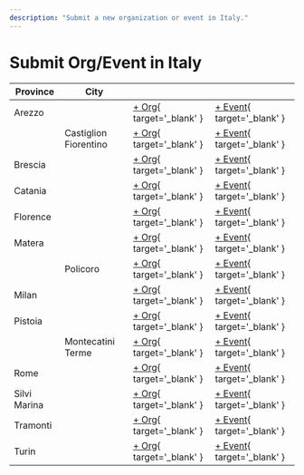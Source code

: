 ```yaml
---
description: "Submit a new organization or event in Italy."
---
```


# Submit Org/Event in Italy

| Province | City | | |
| --- | --- | --- | --- |
| Arezzo | | [+ Org](https://github.com/swingdance/orgs/issues/new?assignees=&labels=add+org&projects=&template=02-add_entity.yml&title=%5Bit%5D%20%3CName%3E&region=it&province=Arezzo&city=){ target='_blank' } | [+ Event](https://github.com/swingdance/events/issues/new?assignees=&labels=add+event&projects=&template=02-add_entity.yml&title=%5B2024%2Fit%5D%20%3CName%3E&region=it&province=Arezzo&city=&org_id=&date_starts=2024-&date_ends=2024-){ target='_blank' } |
| | Castiglion Fiorentino | [+ Org](https://github.com/swingdance/orgs/issues/new?assignees=&labels=add+org&projects=&template=02-add_entity.yml&title=%5Bit%5D%20%3CName%3E&region=it&province=Arezzo&city=Castiglion%20Fiorentino){ target='_blank' } | [+ Event](https://github.com/swingdance/events/issues/new?assignees=&labels=add+event&projects=&template=02-add_entity.yml&title=%5B2024%2Fit%5D%20%3CName%3E&region=it&province=Arezzo&city=Castiglion%20Fiorentino&org_id=&date_starts=2024-&date_ends=2024-){ target='_blank' } |
| Brescia | | [+ Org](https://github.com/swingdance/orgs/issues/new?assignees=&labels=add+org&projects=&template=02-add_entity.yml&title=%5Bit%5D%20%3CName%3E&region=it&province=Brescia&city=Brescia){ target='_blank' } | [+ Event](https://github.com/swingdance/events/issues/new?assignees=&labels=add+event&projects=&template=02-add_entity.yml&title=%5B2024%2Fit%5D%20%3CName%3E&region=it&province=Brescia&city=Brescia&org_id=&date_starts=2024-&date_ends=2024-){ target='_blank' } |
| Catania | | [+ Org](https://github.com/swingdance/orgs/issues/new?assignees=&labels=add+org&projects=&template=02-add_entity.yml&title=%5Bit%5D%20%3CName%3E&region=it&province=Catania&city=Catania){ target='_blank' } | [+ Event](https://github.com/swingdance/events/issues/new?assignees=&labels=add+event&projects=&template=02-add_entity.yml&title=%5B2024%2Fit%5D%20%3CName%3E&region=it&province=Catania&city=Catania&org_id=&date_starts=2024-&date_ends=2024-){ target='_blank' } |
| Florence | | [+ Org](https://github.com/swingdance/orgs/issues/new?assignees=&labels=add+org&projects=&template=02-add_entity.yml&title=%5Bit%5D%20%3CName%3E&region=it&province=Florence&city=Florence){ target='_blank' } | [+ Event](https://github.com/swingdance/events/issues/new?assignees=&labels=add+event&projects=&template=02-add_entity.yml&title=%5B2024%2Fit%5D%20%3CName%3E&region=it&province=Florence&city=Florence&org_id=&date_starts=2024-&date_ends=2024-){ target='_blank' } |
| Matera | | [+ Org](https://github.com/swingdance/orgs/issues/new?assignees=&labels=add+org&projects=&template=02-add_entity.yml&title=%5Bit%5D%20%3CName%3E&region=it&province=Matera&city=){ target='_blank' } | [+ Event](https://github.com/swingdance/events/issues/new?assignees=&labels=add+event&projects=&template=02-add_entity.yml&title=%5B2024%2Fit%5D%20%3CName%3E&region=it&province=Matera&city=&org_id=&date_starts=2024-&date_ends=2024-){ target='_blank' } |
| | Policoro | [+ Org](https://github.com/swingdance/orgs/issues/new?assignees=&labels=add+org&projects=&template=02-add_entity.yml&title=%5Bit%5D%20%3CName%3E&region=it&province=Matera&city=Policoro){ target='_blank' } | [+ Event](https://github.com/swingdance/events/issues/new?assignees=&labels=add+event&projects=&template=02-add_entity.yml&title=%5B2024%2Fit%5D%20%3CName%3E&region=it&province=Matera&city=Policoro&org_id=&date_starts=2024-&date_ends=2024-){ target='_blank' } |
| Milan | | [+ Org](https://github.com/swingdance/orgs/issues/new?assignees=&labels=add+org&projects=&template=02-add_entity.yml&title=%5Bit%5D%20%3CName%3E&region=it&province=Milan&city=Milan){ target='_blank' } | [+ Event](https://github.com/swingdance/events/issues/new?assignees=&labels=add+event&projects=&template=02-add_entity.yml&title=%5B2024%2Fit%5D%20%3CName%3E&region=it&province=Milan&city=Milan&org_id=&date_starts=2024-&date_ends=2024-){ target='_blank' } |
| Pistoia | | [+ Org](https://github.com/swingdance/orgs/issues/new?assignees=&labels=add+org&projects=&template=02-add_entity.yml&title=%5Bit%5D%20%3CName%3E&region=it&province=Pistoia&city=){ target='_blank' } | [+ Event](https://github.com/swingdance/events/issues/new?assignees=&labels=add+event&projects=&template=02-add_entity.yml&title=%5B2024%2Fit%5D%20%3CName%3E&region=it&province=Pistoia&city=&org_id=&date_starts=2024-&date_ends=2024-){ target='_blank' } |
| | Montecatini Terme | [+ Org](https://github.com/swingdance/orgs/issues/new?assignees=&labels=add+org&projects=&template=02-add_entity.yml&title=%5Bit%5D%20%3CName%3E&region=it&province=Pistoia&city=Montecatini%20Terme){ target='_blank' } | [+ Event](https://github.com/swingdance/events/issues/new?assignees=&labels=add+event&projects=&template=02-add_entity.yml&title=%5B2024%2Fit%5D%20%3CName%3E&region=it&province=Pistoia&city=Montecatini%20Terme&org_id=&date_starts=2024-&date_ends=2024-){ target='_blank' } |
| Rome | | [+ Org](https://github.com/swingdance/orgs/issues/new?assignees=&labels=add+org&projects=&template=02-add_entity.yml&title=%5Bit%5D%20%3CName%3E&region=it&province=Rome&city=Rome){ target='_blank' } | [+ Event](https://github.com/swingdance/events/issues/new?assignees=&labels=add+event&projects=&template=02-add_entity.yml&title=%5B2024%2Fit%5D%20%3CName%3E&region=it&province=Rome&city=Rome&org_id=&date_starts=2024-&date_ends=2024-){ target='_blank' } |
| Silvi Marina | | [+ Org](https://github.com/swingdance/orgs/issues/new?assignees=&labels=add+org&projects=&template=02-add_entity.yml&title=%5Bit%5D%20%3CName%3E&region=it&province=Silvi%20Marina&city=Silvi%20Marina){ target='_blank' } | [+ Event](https://github.com/swingdance/events/issues/new?assignees=&labels=add+event&projects=&template=02-add_entity.yml&title=%5B2024%2Fit%5D%20%3CName%3E&region=it&province=Silvi%20Marina&city=Silvi%20Marina&org_id=&date_starts=2024-&date_ends=2024-){ target='_blank' } |
| Tramonti | | [+ Org](https://github.com/swingdance/orgs/issues/new?assignees=&labels=add+org&projects=&template=02-add_entity.yml&title=%5Bit%5D%20%3CName%3E&region=it&province=Tramonti&city=Tramonti){ target='_blank' } | [+ Event](https://github.com/swingdance/events/issues/new?assignees=&labels=add+event&projects=&template=02-add_entity.yml&title=%5B2024%2Fit%5D%20%3CName%3E&region=it&province=Tramonti&city=Tramonti&org_id=&date_starts=2024-&date_ends=2024-){ target='_blank' } |
| Turin | | [+ Org](https://github.com/swingdance/orgs/issues/new?assignees=&labels=add+org&projects=&template=02-add_entity.yml&title=%5Bit%5D%20%3CName%3E&region=it&province=Turin&city=Turin){ target='_blank' } | [+ Event](https://github.com/swingdance/events/issues/new?assignees=&labels=add+event&projects=&template=02-add_entity.yml&title=%5B2024%2Fit%5D%20%3CName%3E&region=it&province=Turin&city=Turin&org_id=&date_starts=2024-&date_ends=2024-){ target='_blank' } |
